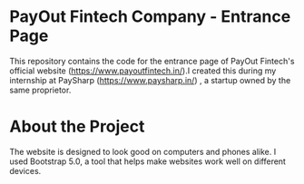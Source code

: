 # PayOut Fintech Company - Entrance Page

This repository contains the code for the entrance page of PayOut Fintech's official website (https://www.payoutfintech.in/).I created this during my internship at PaySharp (https://www.paysharp.in/) , a startup owned by the same proprietor.

# About the Project
The website is designed to look good on computers and phones alike. I used Bootstrap 5.0, a tool that helps make websites work well on different devices.
